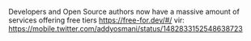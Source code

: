 

Developers and Open Source authors now have a massive amount of services offering free tiers
https://free-for.dev/#/
vir: https://mobile.twitter.com/addyosmani/status/1482833152548638723


